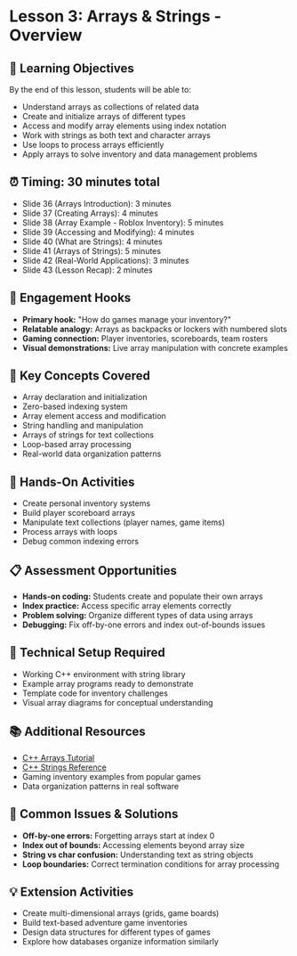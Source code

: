 # Lesson 3: Arrays & Strings - Overview

## 🎯 Learning Objectives

By the end of this lesson, students will be able to:

- Understand arrays as collections of related data
- Create and initialize arrays of different types
- Access and modify array elements using index notation
- Work with strings as both text and character arrays
- Use loops to process arrays efficiently
- Apply arrays to solve inventory and data management problems

## ⏰ Timing: 30 minutes total

- Slide 36 (Arrays Introduction): 3 minutes
- Slide 37 (Creating Arrays): 4 minutes
- Slide 38 (Array Example - Roblox Inventory): 5 minutes
- Slide 39 (Accessing and Modifying): 4 minutes
- Slide 40 (What are Strings): 4 minutes
- Slide 41 (Arrays of Strings): 5 minutes
- Slide 42 (Real-World Applications): 3 minutes
- Slide 43 (Lesson Recap): 2 minutes

## 🎪 Engagement Hooks

- **Primary hook:** "How do games manage your inventory?"
- **Relatable analogy:** Arrays as backpacks or lockers with numbered slots
- **Gaming connection:** Player inventories, scoreboards, team rosters
- **Visual demonstrations:** Live array manipulation with concrete examples

## 📝 Key Concepts Covered

- Array declaration and initialization
- Zero-based indexing system
- Array element access and modification
- String handling and manipulation
- Arrays of strings for text collections
- Loop-based array processing
- Real-world data organization patterns

## 🚀 Hands-On Activities

- Create personal inventory systems
- Build player scoreboard arrays
- Manipulate text collections (player names, game items)
- Process arrays with loops
- Debug common indexing errors

## 📋 Assessment Opportunities

- **Hands-on coding:** Students create and populate their own arrays
- **Index practice:** Access specific array elements correctly
- **Problem solving:** Organize different types of data using arrays
- **Debugging:** Fix off-by-one errors and index out-of-bounds issues

## 🔧 Technical Setup Required

- Working C++ environment with string library
- Example array programs ready to demonstrate
- Template code for inventory challenges
- Visual array diagrams for conceptual understanding

## 📚 Additional Resources

- [C++ Arrays Tutorial](https://www.cplusplus.com/doc/tutorial/arrays/)
- [C++ Strings Reference](https://www.cplusplus.com/reference/string/string/)
- Gaming inventory examples from popular games
- Data organization patterns in real software

## 🚨 Common Issues & Solutions

- **Off-by-one errors:** Forgetting arrays start at index 0
- **Index out of bounds:** Accessing elements beyond array size
- **String vs char confusion:** Understanding text as string objects
- **Loop boundaries:** Correct termination conditions for array processing

## 💡 Extension Activities

- Create multi-dimensional arrays (grids, game boards)
- Build text-based adventure game inventories
- Design data structures for different types of games
- Explore how databases organize information similarly
